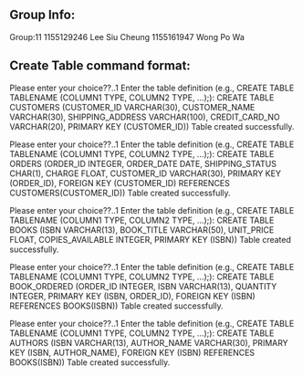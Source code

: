 ## Group Info:
Group:11
1155129246 Lee Siu Cheung
1155161947 Wong Po Wa

## Create Table command format:
Please enter your choice??..1
Enter the table definition (e.g., CREATE TABLE TABLENAME (COLUMN1 TYPE, COLUMN2 TYPE, ...);):
CREATE TABLE CUSTOMERS (CUSTOMER_ID VARCHAR(30), CUSTOMER_NAME VARCHAR(30), SHIPPING_ADDRESS VARCHAR(100), CREDIT_CARD_NO VARCHAR(20), PRIMARY KEY (CUSTOMER_ID))
Table created successfully.

Please enter your choice??..1
Enter the table definition (e.g., CREATE TABLE TABLENAME (COLUMN1 TYPE, COLUMN2 TYPE, ...);):
CREATE TABLE ORDERS (ORDER_ID INTEGER, ORDER_DATE DATE, SHIPPING_STATUS CHAR(1), CHARGE FLOAT, CUSTOMER_ID VARCHAR(30), PRIMARY KEY (ORDER_ID), FOREIGN KEY (CUSTOMER_ID) REFERENCES CUSTOMERS(CUSTOMER_ID))
Table created successfully.

Please enter your choice??..1
Enter the table definition (e.g., CREATE TABLE TABLENAME (COLUMN1 TYPE, COLUMN2 TYPE, ...);):
CREATE TABLE BOOKS (ISBN VARCHAR(13), BOOK_TITLE VARCHAR(50), UNIT_PRICE FLOAT, COPIES_AVAILABLE INTEGER, PRIMARY KEY (ISBN))
Table created successfully.

Please enter your choice??..1
Enter the table definition (e.g., CREATE TABLE TABLENAME (COLUMN1 TYPE, COLUMN2 TYPE, ...);):
CREATE TABLE BOOK_ORDERED (ORDER_ID INTEGER, ISBN VARCHAR(13), QUANTITY INTEGER, PRIMARY KEY (ISBN, ORDER_ID), FOREIGN KEY (ISBN) REFERENCES BOOKS(ISBN))
Table created successfully.

Please enter your choice??..1
Enter the table definition (e.g., CREATE TABLE TABLENAME (COLUMN1 TYPE, COLUMN2 TYPE, ...);):
CREATE TABLE AUTHORS (ISBN VARCHAR(13), AUTHOR_NAME VARCHAR(30), PRIMARY KEY (ISBN, AUTHOR_NAME), FOREIGN KEY (ISBN) REFERENCES BOOKS(ISBN))
Table created successfully.

